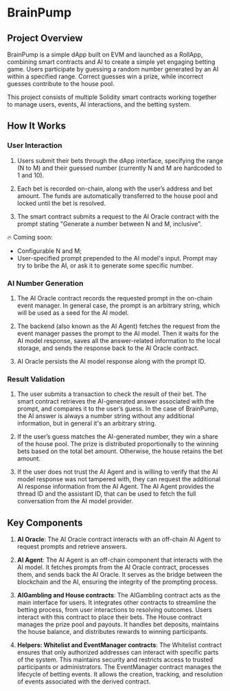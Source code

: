 # BrainPump

## Project Overview

BrainPump is a simple dApp built on EVM and launched as a RollApp, combining smart contracts and AI to create a simple yet engaging betting game. Users participate by guessing a random number generated by an AI within a specified range. Correct guesses win a prize, while incorrect guesses contribute to the house pool.

This project consists of multiple Solidity smart contracts working together to manage users, events, AI interactions, and the betting system.

## How It Works

### User Interaction

1. Users submit their bets through the dApp interface, specifying the range (N to M) and their guessed number (currently N and M are hardcoded to 1 and 10).

2. Each bet is recorded on-chain, along with the user’s address and bet amount. The funds are automatically transferred to the house pool and locked until the bet is resolved.

3. The smart contract submits a request to the AI Oracle contract with the prompt stating "Generate a number between N and M, inclusive".

🔥 Coming soon:
* Configurable N and M;
* User-specified prompt prepended to the AI model's input. Prompt may try to bribe the AI, or ask it to generate some specific number.

### AI Number Generation

1. The AI Oracle contract records the requested prompt in the on-chain event manager. In general case, the prompt is an arbitrary string, which will be used as a seed for the AI model.

2. The backend (also known as the AI Agent) fetches the request from the event manager passes the prompt to the AI model. Then it waits for the AI model response, saves all the answer-related information to the local storage, and sends the response back to the AI Oracle contract.

3. AI Oracle persists the AI model response along with the prompt ID.

### Result Validation

1. The user submits a transaction to check the result of their bet. The smart contract retrieves the AI-generated answer associated with the prompt, and compares it to the user’s guess. In the case of BrainPump, the AI answer is always a number string without any additional information, but in general it's an arbitrary string.

2. If the user’s guess matches the AI-generated number, they win a share of the house pool. The prize is distributed proportionally to the winning bets based on the total bet amount. Otherwise, the house retains the bet amount.

3. If the user does not trust the AI Agent and is willing to verify that the AI model response was not tampered with, they can request the additional AI response information from the AI Agent. The AI Agent provides the thread ID and the assistant ID, that can be used to fetch the full conversation from the AI model provider.

## Key Components
1. **AI Oracle**: The AI Oracle contract interacts with an off-chain AI Agent to request prompts and retrieve answers.

2. **AI Agent**: The AI Agent is an off-chain component that interacts with the AI model. It fetches prompts from the AI Oracle contract, processes them, and sends back the AI Oracle. It serves as the bridge between the blockchain and the AI, ensuring the integrity of the prompting process.

3. **AIGambling and House contracts**: The AIGambling contract acts as the main interface for users. It integrates other contracts to streamline the betting process, from user interactions to resolving outcomes. Users interact with this contract to place their bets. The House contract manages the prize pool and payouts. It handles bet deposits, maintains the house balance, and distributes rewards to winning participants.

4. **Helpers: Whitelist and EventManager contracts**: The Whitelist contract ensures that only authorized addresses can interact with specific parts of the system. This maintains security and restricts access to trusted participants or administrators. The EventManager contract manages the lifecycle of betting events. It allows the creation, tracking, and resolution of events associated with the derived contract. 